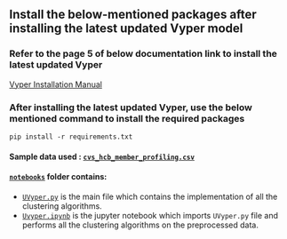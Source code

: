 ## Install the below-mentioned packages after installing the latest updated Vyper model

### Refer to the page 5 of below documentation link to install the latest updated Vyper

<a href="https://github.com/BLEND360/UVyper/blob/idc_dev1/DS%20AS9%20Vyper%20Installation%20Manual.pdf">Vyper
Installation Manual</a>

### After installing the latest updated Vyper, use the below mentioned command to install the required packages

``` 
pip install -r requirements.txt
``` 

#### Sample data used : <a href='https://github.com/BLEND360/UVyper/blob/idc_dev1/notebooks/cvs_hcb_member_profiling.csv'>`cvs_hcb_member_profiling.csv`</a>

#### <a href = 'https://github.com/BLEND360/UVyper/tree/idc_dev1/notebooks'>`notebooks`</a> folder contains:

- <a href = 'https://github.com/BLEND360/UVyper/blob/idc_dev1/notebooks/UVyper.py'>`UVyper.py`</a> is the main file
  which contains the implementation of all the clustering algorithms.
- <a href = 'https://github.com/BLEND360/UVyper/blob/idc_dev1/notebooks/UVyper.ipynb'>`Uvyper.ipynb`</a> is the jupyter
  notebook which imports `UVyper.py` file and performs all the clustering algorithms on the preprocessed data.
